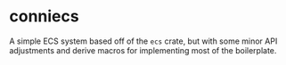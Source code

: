 # conniecs

A simple ECS system based off of the `ecs` crate, but with some minor API
adjustments and derive macros for implementing most of the boilerplate.
